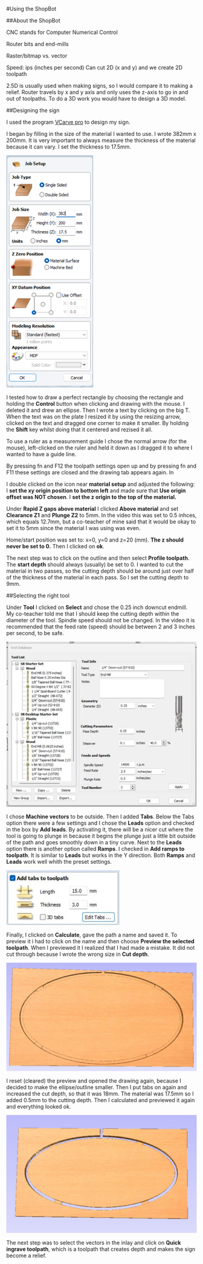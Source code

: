
#Using the ShopBot

##About the ShopBot

CNC stands for Computer Numerical Control

Router bits and end-mills

Raster/bitmap vs. vector

Speed: ips (inches per second)
Can cut 2D (x and y) and we create 2D toolpath

2.5D is usually used when making signs, so I would compare it to making a relief. Router travels by x and y axis and only uses the z-axis to go in and out of toolpaths. To do a 3D work you would have to design a 3D model. 

##Designing the sign

I used the program [VCarve pro](https://www.markdownguide.org/basic-syntax/) to design my sign. 

I began by filling in the size of the material I wanted to use. I wrote 382mm x 200mm. It is very important to always measure the thickness of the material because it can vary. I set the thickness to 17.5mm.

![JobSetup](img/JobSetup230x613.png)

I tested how to draw a perfect rectangle by choosing the rectangle and holding the **Control** button when clicking and drawing with the mouse. I deleted it and drew an ellipse. Then I wrote a text by clicking on the big T. When the text was on the plate I resized it by using the resizing arrow, clicked on the text and dragged one corner to make it smaller. By holding the **Shift** key whilst doing that it centered and rezised it all.

To use a ruler as a measurement guide I chose the normal arrow (for the mouse), left-clicked on the ruler and held it down as I dragged it to where I wanted to have a guide line. 

By pressing fn and F12 the toolpath settings open up and by pressing fn and F11 these settings are closed and the drawing tab appears again. In 

I double clicked on the icon near **material setup** and adjusted the following:
I **set the xy origin position to bottom left** and made sure that **Use origin offset was NOT chosen**. I **set the z origin to the top of the material.**

Under **Rapid Z gaps above material** I clicked **Above material** and set **Clearance Z1** and  **Plunge Z2** to 5mm. In the video this was set to 0.5 inhces, which equals 12.7mm, but a co-teacher of mine said that it would be okay to set it to 5mm since the material I was using was even. 

Home/start position was set to: x=0, y=0 and z=20 (mm). **The z should never be set to 0.**
Then I clicked on **ok**.

The next step was to click on the outline and then select **Profile toolpath**. The **start depth** should always (usually) be set to 0. I wanted to cut the material in two passes, so the cutting depth should be around just over half of the thickness of the material in each pass. So I set the cutting depth to 9mm.

##Selecting the right tool

Under **Tool** I clicked on **Select** and chose the 0.25 inch downcut endmill. My co-teacher told me that I should keep the cutting depth within the diameter of the tool. Spindle speed should not be changed. In the video it is recommended that the feed rate (speed) should be between 2 and 3 inches per second, to be safe. 

![CuttingToolSettings_outline](img/CuttingToolSettingsForOutline600x519.jpg)

I chose **Machine vectors** to be outside. Then I added **Tabs**. 
Below the Tabs option there were a few settings and I chose the **Leads** option and checked in the box by **Add leads**. By activating it, there will be a nicer cut where the tool is going to plunge in because it begins the plunge just a little bit outside of the path and goes smoothly down in a tiny curve. Next to the **Leads** option there is another option called **Ramps**. I checked in **Add ramps to toolpath**. It is similar to **Leads** but works in the Y direction. Both **Ramps** and **Leads** work well whith the preset settings. 

![AddTabsToToolpath](img/AddTabsToToolpath300x145.jpg)

Finally, I clicked on **Calculate**, gave the path a name and saved it. To preview it i had to click on the name and then choose **Preview the selected toolpath**. When I previewed it I realized that I had made a mistake. It did not cut through because I wrote the wrong size in **Cut depth**. 

![WillNotCutThrough](img/ToolpathDidNotCutThrough.jpg)

I reset (cleared) the preview and opened the drawing again, because I decided to make the ellipse/outline smaller. Then I put tabs on again and increased the cut depth, so that it was 18mm. The material was 17.5mm so I added 0.5mm to the cutting depth. Then I calculated and previewed it again and everything looked ok.

![WillCutThrough](img/Preview_outline_willCutThrough.jpg)

The next step was to select the vectors in the inlay and click on **Quick ingrave toolpath**, which is a toolpath that creates depth and makes the sign become a relief. 





